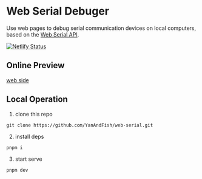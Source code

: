 # Web Serial Debuger

Use web pages to debug serial communication devices on local computers, based on the [Web Serial API](https://developer.mozilla.org/en-US/docs/Web/API/Web_Serial_API).

[![Netlify Status](https://api.netlify.com/api/v1/badges/981ec2a6-4d15-4695-b777-bb1fd8a61a5d/deploy-status)](https://app.netlify.com/sites/web-serial-debugger/deploys)

## Online Preview

[web side](https://serial.yafh.dev/)

## Local Operation

1. clone this repo
```shell
git clone https://github.com/YanAndFish/web-serial.git
```

2. install deps
```shell
pnpm i
```

3. start serve
```shell
pnpm dev
```